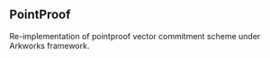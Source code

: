 PointProof 
------

Re-implementation of pointproof vector commitment scheme under Arkworks framework.